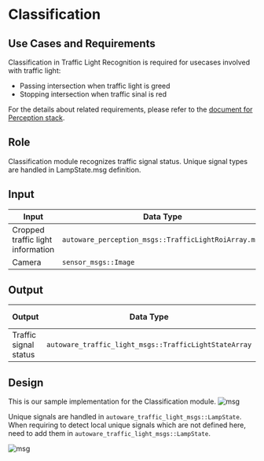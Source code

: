 Classification
=====
## Use Cases and Requirements
Classification in Traffic Light Recognition is required for usecases involved with traffic light:
* Passing intersection when traffic light is greed
* Stopping intersection when traffic sinal is red

For the details about related requirements, please refer to the [document for Perception stack](/design/Perception/Perception.md).

## Role

Classification module recognizes traffic signal status. Unique signal types are handled in  LampState.msg definition.

## Input

| Input| Data Type| Topic|
|-|-|-|
| Cropped traffic light information | `autoware_perception_msgs::TrafficLightRoiArray.msg`|/perception/traffic_light_recognition/rois
|Camera | `sensor_msgs::Image`|/sensing/camera/*/image_raw|

## Output

| Output| Data Type| Output Component |Topic|
|----|-|-|-|
|Traffic signal status|`autoware_traffic_light_msgs::TrafficLightStateArray`|Planning|/perception/traffic_light_recognition/traffic_light_states|

## Design
This is our sample implementation for the Classification module.
![msg](/design/img/LightClassificationDesign.png)


Unique signals are handled in `autoware_traffic_light_msgs::LampState`. When requiring to detect local unique signals which are not defined here, need to add them in `autoware_traffic_light_msgs::LampState`.

![msg](/design/img/PerceptionTrafficLightMsg.png)
